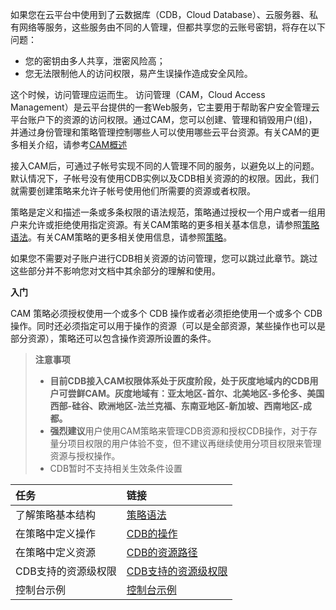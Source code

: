 如果您在云平台中使用到了云数据库（CDB，Cloud Database）、云服务器、私有网络等服务，这些服务由不同的人管理，但都共享您的云账号密钥，将存在以下问题：

- 您的密钥由多人共享，泄密风险高；
- 您无法限制他人的访问权限，易产生误操作造成安全风险。

这个时候，访问管理应运而生。
访问管理（CAM，Cloud Access Management）是云平台提供的一套Web服务，它主要用于帮助客户安全管理云平台账户下的资源的访问权限。通过CAM，您可以创建、管理和销毁用户(组)，并通过身份管理和策略管理控制哪些人可以使用哪些云平台资源。有关CAM的更多相关介绍，请参考[CAM概述](http://tce.fsphere.cn/document/product/598/10583)

接入CAM后，可通过子帐号实现不同的人管理不同的服务，以避免以上的问题。默认情况下，子帐号没有使用CDB实例以及CDB相关资源的的权限。因此，我们就需要创建策略来允许子帐号使用他们所需要的资源或者权限。

策略是定义和描述一条或多条权限的语法规范，策略通过授权一个用户或者一组用户来允许或拒绝使用指定资源。有关CAM策略的更多相关基本信息，请参照[策略语法](http://tce.fsphere.cn/document/product/378/8962)。有关CAM策略的更多相关使用信息，请参照[策略](http://tce.fsphere.cn/document/product/378/8955)。

如果您不需要对子账户进行CDB相关资源的访问管理，您可以跳过此章节。跳过这些部分并不影响您对文档中其余部分的理解和使用。

**入门**

CAM 策略必须授权使用一个或多个 CDB 操作或者必须拒绝使用一个或多个 CDB 操作。同时还必须指定可以用于操作的资源（可以是全部资源，某些操作也可以是部分资源），策略还可以包含操作资源所设置的条件。

>**注意事项**
> 
> - **目前CDB接入CAM权限体系处于灰度阶段，处于灰度地域内的CDB用户可尝鲜CAM。灰度地域有：亚太地区-首尔、北美地区-多伦多、美国西部-硅谷、欧洲地区-法兰克福、东南亚地区-新加坡、西南地区-成都。**
> - **强烈建议**用户使用CAM策略来管理CDB资源和授权CDB操作，对于存量分项目权限的用户体验不变，但不建议再继续使用分项目权限来管理资源与授权操作。
> - CDB暂时不支持相关生效条件设置

| 任务 | 链接 | 
|:---------|:---------|
|了解策略基本结构|[策略语法](http://tce.fsphere.cn/document/product/236/14466?lang=cn/#celueyufa)|
|在策略中定义操作| [CDB的操作](http://tce.fsphere.cn/document/product/236/14466?lang=cn/#caozuo) | 
|在策略中定义资源|[CDB的资源路径](http://tce.fsphere.cn/document/product/236/14466?lang=cn/#ziyuanlujing)|
|CDB支持的资源级权限|[CDB支持的资源级权限](http://tce.fsphere.cn/document/product/236/14467?lang=cn)|
|控制台示例|[控制台示例](http://tce.fsphere.cn/document/product/236/14468?lang=cn)|
